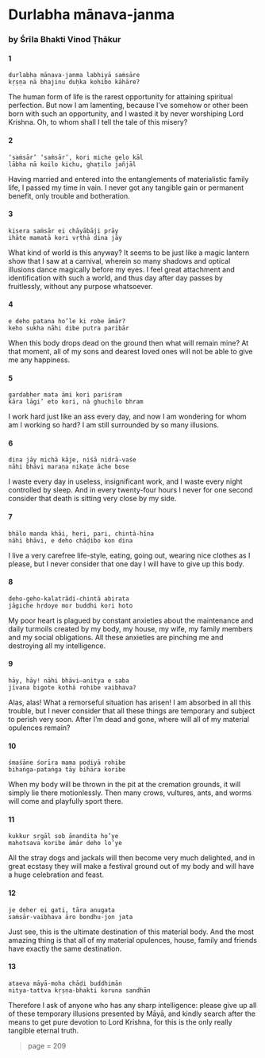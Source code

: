 # Durlabha mānava-janma

### by Śrīla Bhakti Vinod Ṭhākur

#### 1

    durlabha mānava-janma labhiyā saṁsāre
    kṛṣṇa nā bhajinu duḥka kohibo kāhāre?

The human form of life is the rarest opportunity for attaining spiritual perfection. But now I am lamenting, because I’ve somehow or other been born with such an opportunity, and I wasted it by never worshiping Lord Krishna. Oh, to whom shall I tell the tale of this misery?

#### 2

    ‘saṁsār’ ‘saṁsār’, kori miche gelo kāl
    lābha nā koilo kichu, ghaṭilo jañjāl

Having married and entered into the entanglements of materialistic family life, I passed my time in vain. I never got any tangible gain or permanent benefit, only trouble and botheration.

#### 3

    kisera saṁsār ei chāyābāji prāy
    ihāte mamatā kori vṛthā dina jāy

What kind of world is this anyway? It seems to be just like a magic lantern show that I saw at a carnival, wherein so many shadows and optical illusions dance magically before my eyes. I feel great attachment and identification with such a world, and thus day after day passes by fruitlessly, without any purpose whatsoever.

#### 4

    e deho patana ho’le ki robe āmār?
    keho sukha nāhi dibe putra paribār

When this body drops dead on the ground then what will remain mine? At that moment, all of my sons and dearest loved ones will not be able to give me any happiness.

#### 5

    gardabher mata āmi kori pariśram
    kāra lāgi’ eto kori, nā ghuchilo bhram

I work hard just like an ass every day, and now I am wondering for whom am I working so hard? I am still surrounded by so many illusions.

#### 6

    dina jāy michā kāje, niśā nidrā-vaśe
    nāhi bhāvi maraṇa nikaṭe āche bose

I waste every day in useless, insignificant work, and I waste every night controlled by sleep. And in every twenty-four hours I never for one second consider that death is sitting very close by my side.

#### 7

    bhālo manda khāi, heri, pari, chintā-hīna
    nāhi bhāvi, e deho chāḍibo kon dina

I live a very carefree life-style, eating, going out, wearing nice clothes as I please, but I never consider that one day I will have to give up this body.

#### 8

    deho-geho-kalatrādi-chintā abirata
    jāgiche hṛdoye mor buddhi kori hoto

My poor heart is plagued by constant anxieties about the maintenance and daily turmoils created by my body, my house, my wife, my family members and my social obligations. All these anxieties are pinching me and destroying all my intelligence.

#### 9

    hāy, hāy! nāhi bhāvi—anitya e saba
    jīvana bigote kothā rohibe vaibhava?

Alas, alas! What a remorseful situation has arisen! I am absorbed in all this trouble, but I never consider that all these things are temporary and subject to perish very soon. After I’m dead and gone, where will all of my material opulences remain?

#### 10

    śmaśāne śorīra mama poḍiyā rohibe
    bihaṅga-pataṅga tāy bihāra koribe

When my body will be thrown in the pit at the cremation grounds, it will simply lie there motionlessly. Then many crows, vultures, ants, and worms will come and playfully sport there.

#### 11

    kukkur sṛgāl sob ānandita ho’ye
    mahotsava koribe āmār deho lo’ye

All the stray dogs and jackals will then become very much delighted, and in great ecstasy they will make a festival ground out of my body and will have a huge celebration and feast.

#### 12

    je deher ei gati, tāra anugata
    saṁsār-vaibhava āro bondhu-jon jata

Just see, this is the ultimate destination of this material body. And the most amazing thing is that all of my material opulences, house, family and friends have exactly the same destination.

#### 13

    ataeva māyā-moha chāḍi buddhimān
    nitya-tattva kṛṣṇa-bhakti koruna sandhān

Therefore I ask of anyone who has any sharp intelligence: please give up all of these temporary illusions presented by Māyā, and kindly search after the means to get pure devotion to Lord Krishna, for this is the only really tangible eternal truth.


> page = 209